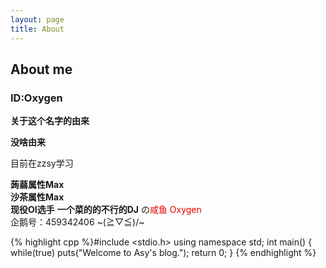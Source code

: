 ```yaml
---
layout: page
title: About
---
```

## About me

### **ID:Oxygen**

**关于这个名字的由来**

**没啥由来**

目前在zzsy学习

**蒟蒻属性Max**   
**沙茶属性Max**   
**现役OI选手**
**一个菜的的不行的DJ**
の<font color = "#EE0000">咸鱼 Oxygen</font>   
企鹅号：459342406
~\(≧▽≦)/~   

{% highlight cpp %}#include <stdio.h>
using namespace std;
int main() {
  while(true) puts("Welcome to Asy's blog.");
  return 0;
}
{% endhighlight %}

